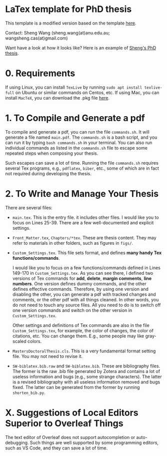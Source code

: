 LaTex template for PhD thesis
=====

This template is a modified version based on the template [here](https://services.anu.edu.au/training/publishing-with-latex).

Contact: Sheng Wang (sheng.wang(at)anu.edu.au; wangsheng.cas(at)gmail.com)

Want have a look at how it looks like? Here is an example of [Sheng's PhD thesis](https://openresearch-repository.anu.edu.au/handle/1885/271540).

# 0. Requirements


If using Linux, you can install `TexLive` by running `sudo apt install texlive-full` on Ubuntu or similar commands on Centos, etc. If using Mac, you can install `MacTeX`, you can download the .pkg file [here](https://tug.org/mactex/index.html).


# 1. To Compile and Generate a pdf

To compile and generate a pdf, you can run the file `commands.sh`. It will generate a file named `main.pdf`. The `commands.sh` is a bash script, and you can run it by typing `bash commands.sh` in your terminal. You can also run individual commands as listed in the `commands.sh` file to escape some repeated steps when composing your thesis. 

Such escapes can save a lot of time. Running the file `commands.sh` requires several Tex programs, e.g., `pdflatex`, `biber`, etc., some of which are in fact not required during developing the thesis.

# 2. To Write and Manage Your Thesis

There are several files:

- `main.tex`. This is the entry file. it includes other files. I would like you to focus on Lines 25-39. There are a few well-documented and explicit settings.

- `Front_Matter.tex`, `Chapters/*tex`. These are thesis content. They may refer to materials in other folders, such as figures in `figs/`.

- `Custom_Settings.tex`. This file sets format, and defines **many handy Tex functions/commands**.

    I would like you to focus on a few functions/commands defined in Lines 149-170 in `Custom_Settings.tex`. As you can see there, I defined two versions of Tex commands for **add**, **delete**, **margin comments**, **line numbers**. One version defines dummy commands, and the other defines effective commands. Therefore, by using one version and disabling the other, you can generate a pdf with tracked changes and comments, or the other pdf with all things cleaned. In other words, you do not need to touch any source files. All you need to do is to switch off one version commands and switch on the other version in `Custom_Settings.tex`. 

    Other settings and definitions of Tex commands are also in the file `Custom_Settings.tex`, for example, the color of changes, the color of citations, etc. You can change them. E.g., some people may like gray-scaled colors.

- `MastersDoctoralThesis.cls`. This is a very fundamental format setting file. You may not need to revise it. 
 
- `SW-biblatex.bib.raw` and `SW-biblatex.bib`. These are bibliography files. The former is the raw .bib file generated by Zotera and contains a lot of useless information and bugs (e.g., some strange characters). The latter is a revised bibliography with all useless information removed and bugs fixed. The latter can be generated from the former by running `shorten_bib.py`.

# X. Suggestions of Local Editors Superior to Overleaf Things

The text editor of Overleaf does not support autocompletion or auto-debugging. Such things are well supported by some programming editors, such as VS Code, and they can save a lot of time.
